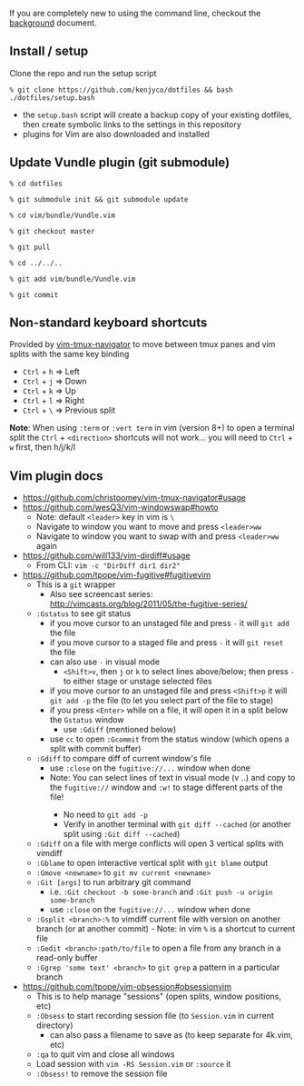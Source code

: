 [background]: https://github.com/kenjyco/dotfiles/blob/master/Background.md

If you are completely new to using the command line, checkout the [background][]
document.

## Install / setup

Clone the repo and run the setup script

    % git clone https://github.com/kenjyco/dotfiles && bash ./dotfiles/setup.bash

- the `setup.bash` script will create a backup copy of your existing dotfiles,
  then create symbolic links to the settings in this repository
- plugins for Vim are also downloaded and installed

## Update Vundle plugin (git submodule)

```
% cd dotfiles

% git submodule init && git submodule update

% cd vim/bundle/Vundle.vim

% git checkout master

% git pull

% cd ../../..

% git add vim/bundle/Vundle.vim

% git commit
```

## Non-standard keyboard shortcuts
[vim-tmux-navigator]: https://github.com/christoomey/vim-tmux-navigator

Provided by [vim-tmux-navigator][] to move between tmux panes and vim splits
with the same key binding

- `Ctrl` + `h` => Left
- `Ctrl` + `j` => Down
- `Ctrl` + `k` => Up
- `Ctrl` + `l` => Right
- `Ctrl` + `\` => Previous split

**Note**: When using `:term` or `:vert term` in vim (version 8+) to open a
terminal split the `Ctrl` + `<direction>` shortcuts will not work... you will
need to `Ctrl` + `w` first, then h/j/k/l

## Vim plugin docs

- <https://github.com/christoomey/vim-tmux-navigator#usage>
- <https://github.com/wesQ3/vim-windowswap#howto>
    - Note: default `<leader>` key in vim is `\`
    - Navigate to window you want to move and press `<leader>ww`
    - Navigate to window you want to swap with and press `<leader>ww` again
- <https://github.com/will133/vim-dirdiff#usage>
    - From CLI: `vim -c "DirDiff dir1 dir2"`
- <https://github.com/tpope/vim-fugitive#fugitivevim>
    - This is a `git` wrapper
        - Also see screencast series: <http://vimcasts.org/blog/2011/05/the-fugitive-series/>
    - `:Gstatus` to see git status
        - if you move cursor to an unstaged file and press `-` it will `git add`
          the file
        - if you move cursor to a staged file and press `-` it will `git reset`
          the file
        - can also use `-` in visual mode
            - `<Shift>v`, then `j` or `k` to select lines above/below; then
              press `-` to either stage or unstage selected files
        - if you move cursor to an unstaged file and press `<Shift>p` it will
          `git add -p` the file (to let you select part of the file to stage)
        - if you press `<Enter>` while on a file, it will open it in a split
          below the `Gstatus` window
            - use `:Gdiff` (mentioned below)
        - use `cc` to open `:Gcommit` from the status window (which opens
          a split with commit buffer)
    - `:Gdiff` to compare diff of current window's file
        - use `:close` on the `fugitive://...` window when done
        - Note: You can select lines of text in visual mode (<Shift>v ..) and
          copy to the `fugitive://` window and `:w!` to stage different parts of
          the file!
            - No need to `git add -p`
            - Verify in another terminal with `git diff --cached` (or another
              split using `:Git diff --cached`)
    - `:Gdiff` on a file with merge conflicts will open 3 vertical splits with vimdiff
    - `:Gblame` to open interactive vertical split with `git blame` output
    - `:Gmove <newname>` to `git mv current <newname>`
    - `:Git [args]` to run arbitrary git command
        - i.e. `:Git checkout -b some-branch` and `:Git push -u origin some-branch`
        - use `:close` on the `fugitive://...` window when done
    - `:Gsplit <branch>:%` to vimdiff current file with version on another
      branch (or at another commit)
            - Note: in vim `%` is a shortcut to current file
    - `:Gedit <branch>:path/to/file` to open a file from any branch in a read-only buffer
    - `:Ggrep 'some text' <branch>` to `git grep` a pattern in a particular branch
- <https://github.com/tpope/vim-obsession#obsessionvim>
    - This is to help manage "sessions" (open splits, window positions, etc)
    - `:Obsess` to start recording session file (to `Session.vim` in current directory)
        - can also pass a filename to save as (to keep separate for 4k.vim, etc)
    - `:qa` to quit vim and close all windows
    - Load session with `vim -RS Session.vim` or `:source` it
    - `:Obsess!` to remove the session file
